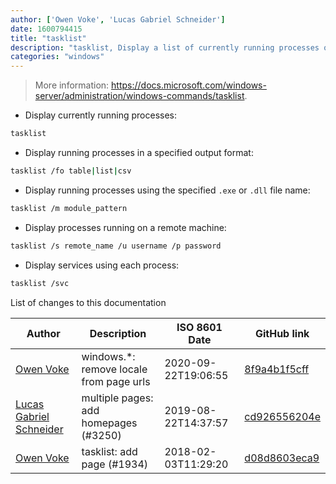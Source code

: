 ```yaml
---
author: ['Owen Voke', 'Lucas Gabriel Schneider']
date: 1600794415
title: "tasklist"
description: "tasklist, Display a list of currently running processes on a local or remote machine."
categories: "windows"
---
```

> More information: <https://docs.microsoft.com/windows-server/administration/windows-commands/tasklist>.

- Display currently running processes:

```bash
tasklist
```

- Display running processes in a specified output format:

```bash
tasklist /fo table|list|csv
```

- Display running processes using the specified `.exe` or `.dll` file name:

```bash
tasklist /m module_pattern
```

- Display processes running on a remote machine:

```bash
tasklist /s remote_name /u username /p password
```

- Display services using each process:

```bash
tasklist /svc
```
List of changes to this documentation


Author | Description | ISO 8601 Date | GitHub link
------|-----|-----|-----
[Owen Voke](mailto:development@voke.dev) | windows.*: remove locale from page urls | 2020-09-22T19:06:55 | [8f9a4b1f5cff](https://github.com/tldr-pages/tldr/commit/8f9a4b1f5cff138652665e9756a1a13466029fed)
[Lucas Gabriel Schneider](mailto:lucas.schneider@sap.com) | multiple pages: add homepages (#3250) | 2019-08-22T14:37:57 | [cd926556204e](https://github.com/tldr-pages/tldr/commit/cd926556204e9b8d34858b141886c675e8e0b83a)
[Owen Voke](mailto:owzie123@gmail.com) | tasklist: add page (#1934) | 2018-02-03T11:29:20 | [d08d8603eca9](https://github.com/tldr-pages/tldr/commit/d08d8603eca993e1c26366a2a03e99e0de5419ba)

